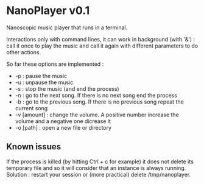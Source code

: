 # NanoPlayer v0.1
 
 Nanoscopic music player that runs in a terminal.
 
 Interactions only with command lines, it can work in background (with '&') : call it once to play the music and call it again with different parameters to do other actions.

 So far these options are implemented :
  * -p : pause the music
  * -u : unpause the music
  * -s : stop the music (and end the process)
  * -n : go to the next song. If there is no next song end the process
  * -b : go to the previous song. If there is no previous song repeat the current song
  * -v [amount] : change the volume. A positive number increase the volume and a negative one dicrease it
  * -o [path] : open a new file or directory
 
 
## Known issues
 
  If the process is killed (by hitting Ctrl + c for example) it does not delete its temporary file and so it will consider that an instance is always running. Solution : restart your session or (more practical) delete /tmp/nanoplayer.
 
